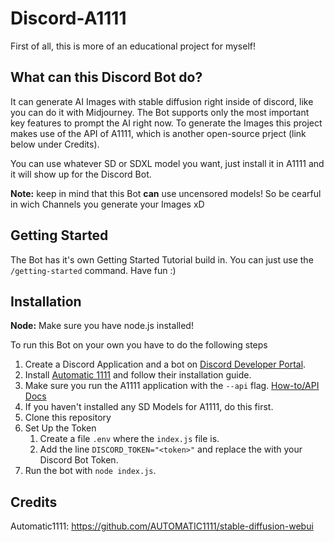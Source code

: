 # Discord-A1111

First of all, this is more of an educational project for myself!

## What can this Discord Bot do?

It can generate AI Images with stable diffusion right inside of discord, like you can do it with Midjourney. The Bot supports only the most important key features to prompt the AI right now. To generate the Images this project makes use of the API of A1111, which is another open-source prject (link below under Credits). 

You can use whatever SD or SDXL model you want, just install it in A1111 and it will show up for the Discord Bot. 

**Note:** keep in mind that this Bot **can** use uncensored models! So be cearful in wich Channels you generate your Images xD

## Getting Started

The Bot has it's own Getting Started Tutorial build in. You can just use the `/getting-started` command. Have fun :)

## Installation

**Node:** Make sure you have node.js installed!

To run this Bot on your own you have to do the following steps

1. Create a Discord Application and a bot on [Discord Developer Portal](https://discord.com/developers/applications).
2. Install [Automatic 1111](https://github.com/AUTOMATIC1111/stable-diffusion-webui) and follow their installation guide.
3. Make sure you run the A1111 application with the `--api` flag. [How-to/API Docs](https://github.com/AUTOMATIC1111/stable-diffusion-webui/wiki/API#api-guide-by-kilvoctu)
4. If you haven't installed any SD Models for A1111, do this first.
5. Clone this repository
6. Set Up the Token
    1. Create a file `.env` where the `index.js` file is.
    2. Add the line `DISCORD_TOKEN="<token>"` and replace the <token> with your Discord Bot Token.
7. Run the bot with `node index.js`.

## Credits

Automatic1111: https://github.com/AUTOMATIC1111/stable-diffusion-webui
